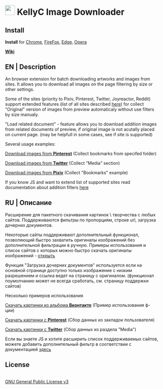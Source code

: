<h1><img src="https://catface.ru/userfiles/media/udata_1544561629_uixtxchu.png" width="32"> KellyC Image Downloader</h1>
<p></p>
<h2>Install</h2>
<p><b>Install</b> for <a href="https://chrome.google.com/webstore/detail/kellyc-favorites/mbhkdmjolnhcppnkldbdfaomeabjiofm?hl=en">Chrome</a>, <a href="https://addons.mozilla.org/ru/firefox/addon/kellyc-favorites/">FireFox</a>, <a href="https://chrome.google.com/webstore/detail/kellyc-favorites/mbhkdmjolnhcppnkldbdfaomeabjiofm?hl=en">Edge</a>, <a href="https://chrome.google.com/webstore/detail/kellyc-favorites/mbhkdmjolnhcppnkldbdfaomeabjiofm?hl=en">Opera</a></p>
<p></p>
<b><a href="//github.com/NC22/KellyCFavorites/wiki">Wiki</a></b>
<p></p>
<h2>EN | Description</h2>
<p>An browser extension for batch downloading artworks and images from sites. It allows you to download all images on the page filtering by size or other settings.</p>
<p>Some of the sites (priority to Pixiv, Pinterest, Twitter, Joyreactor, Reddit) support extended features (list of all sites described <a href="https://github.com/NC22/KellyCImageDownloader/wiki">here</a>) for collect "Original" version of images from preview automaticaly without use filters by size manualy.</p>
<p>"Load related document" - feature allows you to download addition images from related documents of preview, if original image is not acutally placed on current page. (may be helpfull in some cases, see if site is supported)</p>

<p>Several usage examples:</p>
<p></p>
<p><a href="https://www.youtube.com/watch?v=ImKbC_1Oz8c">Download images from <b>Pinterest</b></a> (Collect bookmarks from specifed folder)</p>
<p><a href="https://www.youtube.com/watch?v=x1-kqKMnMmA">Download images from <b>Twitter</b></a> (Collect "Media" section)</p>
<p><a href="https://youtu.be/1Nivs34BDbI">Download images from <b>Pixiv</b></a> (Collect "Bookmarks" example)</p>
<p></p>
<p>If you know JS and want to extend list of supported sites read documentation about addition filters <a href="https://kellydownloader.com/links/dev/">here</a></p>

<p></p>
<h2>RU | Описание</h2>
<p>Расширение для пакетного скачивания картинок \ творчества с любых сайтов. Поддерживаются фильтры по пропорциям, строке url, загрузка дочерних документов.</p>
<p></p>
<p>Некоторые сайты поддерживают дополнительный функционал, позволяющий быстро захватить оригиналы изображений без дополнительной фильтрации в ручную. Примеры использования и список сайтов с которых можно быстро скачать оригиналы изображений - <a href="https://github.com/NC22/KellyCImageDownloader/wiki">открыть</a></p>
<p>Функция "Загрузка дочерних документов" используется если на основной странице доступно только изображение с низким разрешением и ссылка ведет на страницу с оригиналом. (функционал поумолчанию может не всегда сработать, см. страницу поддержки сайтов)</p>
<p></p>
<p>Несколько примеров использования</p>
<p><a href="https://www.youtube.com/watch?v=XpXhwndWYyg">Скачать картинки из альбома <b>Вконтакте</b></a> (Пример использования ф-ции)</p>
<p><a href="https://www.youtube.com/watch?v=ImKbC_1Oz8c">Скачать картинки с <b>Pinterest</b></a> (Сбор данных из закладок пользователя)</p>
<p><a href="https://www.youtube.com/watch?v=x1-kqKMnMmA">Скачать картинки с <b>Twitter</b></a> (Сбор данных из раздела "Media")</p>
<p></p>
<p>Если вы знаете JS и хотите расширить список поддерживаемых сайтов, можете добавить дополнительный фильтр в соответствии с документацией <a href="https://kellydownloader.com/links/dev/">здесь</a></p>

<p></p>
<h2>License</h2>
<br>
<a href="http://www.gnu.org/licenses/gpl.html">GNU General Public License v3</a>
<br>
<br>
